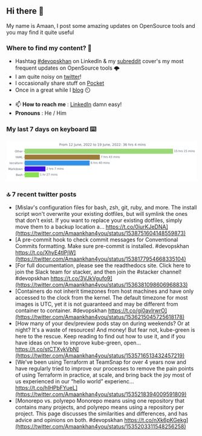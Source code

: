 <!--- [![Hits](https://hits.seeyoufarm.com/api/count/incr/badge.svg?url=https%3A%2F%2Fgithub.com%2Fakhan4u%2Fhit-counter&count_bg=%2379C83D&title_bg=%23555555&icon=&icon_color=%23E7E7E7&title=visits&edge_flat=false)](https://hits.seeyoufarm.com) --->

## Hi there 👋

My name is Amaan, I post some amazing updates on OpenSource tools and you may find it quite useful

### Where to find my content? 🤔

* Hashtag [#devopskhan](https://www.linkedin.com/feed/hashtag/devopskhan/) on LinkedIn & my [subreddit](https://www.reddit.com/r/devopskhan/) cover's my most frequent updates on OpenSource tools 🌩️
* I am quite noisy on [twitter](https://twitter.com/Amaankhan4you)!
* I occasionally share stuff on [Pocket](https://getpocket.com/@ej6g8d1dp2829A16a9Tf5d4T6bAMp3d8791rejDe86yem3bm4e14ex4fT4dluk29)
* Once in a great while I [blog](https://linuxparrot.com/) ⏲️


- 📫 **How to reach me** : [LinkedIn](https://www.linkedin.com/in/amaan-khan-linux-ninja) damn easy!
- **Pronouns** : He / Him

### My last 7 days on keyboard ⌨️

<img src="https://github.com/akhan4u/akhan4u/blob/main/images/stat.svg" alt="Amaan's Wakatime Activity!"/>

### 🔝 7 recent twitter posts
<!-- DEVDOJO:START -->
- [Mislav&#39;s configuration files for bash, zsh, git, ruby, and more. The install script won&#39;t overwrite your existing dotfiles, but will symlink the ones that don&#39;t exist. If you want to replace your existing dotfiles, simply move them to a backup location a… https://t.co/0iurKJeDNA](https://twitter.com/Amaankhan4you/status/1538751604148559873)
- [A pre-commit hook to check commit messages for Conventional Commits formatting. Make sure pre-commit is installed. #devopskhan https://t.co/XhyE4tlPjW](https://twitter.com/Amaankhan4you/status/1538177954668335104)
- [For full documentation, please see the readthedocs site. Click here to join the Slack team for stacker, and then join the #stacker channel! #devopskhan https://t.co/3VJkVgufo9](https://twitter.com/Amaankhan4you/status/1536381098606968833)
- [Containers do not inherit timezones from host machines and have only accessed to the clock from the kernel. The default timezone for most images is UTC, yet it is not guaranteed and may be different from container to container. #devopskhan https://t.co/gi0avlrwrO](https://twitter.com/Amaankhan4you/status/1536215045725618178)
- [How many of your dev/preview pods stay on during weekends? Or at night? It&#39;s a waste of resources! And money! But fear not, kube-green is here to the rescue. Keep reading to find out how to use it, and if you have ideas on how to improve kube-green, open… https://t.co/stCTXykVbN](https://twitter.com/Amaankhan4you/status/1535716513432457219)
- [We’ve been using Terraform at TeamSnap for over 4 years now and have regularly tried to improve our processes to remove the pain points of using Terraform in practice, at scale, and bring back the joy most of us experienced in our “hello world” experienc… https://t.co/hIHPbFYueL](https://twitter.com/Amaankhan4you/status/1535218394009591809)
- [Monorepo vs. polyrepo Monorepo means using one repository that contains many projects, and polyrepo means using a repository per project. This page discusses the similarities and differences, and has advice and opinions on both. #devopskhan https://t.co/nXk6pKGekg](https://twitter.com/Amaankhan4you/status/1535203311548256258)
<!-- DEVDOJO:END -->

<!-- ![Amaan's GitHub stats](https://github-readme-stats.vercel.app/api?username=akhan4u&count_private=true&show_icons=true&hide=contribs) -->
